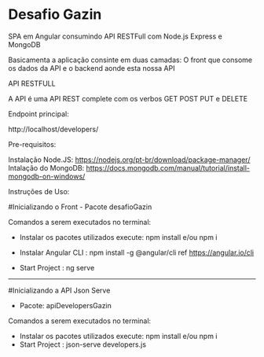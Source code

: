 # Desafio Gazin
SPA em Angular consumindo API RESTFull com Node.js Express e MongoDB

Basicamenta a aplicação consinte em duas camadas: O front que consome os dados da API e o backend aonde esta nossa API

API RESTFULL

A API é uma API REST complete com os verbos GET POST PUT e DELETE

Endpoint principal:

http://localhost/developers/


Pre-requisitos:

Instalação Node.JS: https://nodejs.org/pt-br/download/package-manager/
Intalação do MongoDB: https://docs.mongodb.com/manual/tutorial/install-mongodb-on-windows/

Instruções de Uso:

#Inicializando o Front - Pacote desafioGazin

Comandos a serem executados no terminal:

 - Instalar os pacotes utilizados execute: npm install e/ou npm i
  
 - Instalar Angular CLI : npm install -g @angular/cli     ref https://angular.io/cli
 - Start Project : ng serve
 
 *******************************************************************
 
 #Inicializando a API Json Serve
 
  - Pacote: apiDevelopersGazin

Comandos a serem executados no terminal:

 - Instalar os pacotes utilizados execute: npm install e/ou npm i
 - Start Project : json-serve developers.js
 
  
 





